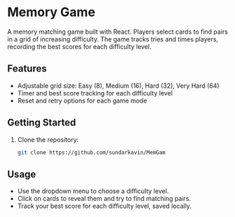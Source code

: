 # Memory Game

A memory matching game built with React. Players select cards to find pairs in a grid of increasing difficulty. The game tracks tries and times players, recording the best scores for each difficulty level.

## Features

- Adjustable grid size: Easy (8), Medium (16), Hard (32), Very Hard (64)
- Timer and best score tracking for each difficulty level
- Reset and retry options for each game mode

## Getting Started

1. Clone the repository:
   ```bash
   git clone https://github.com/sundarkavin/MemGam

## Usage
- Use the dropdown menu to choose a difficulty level.
- Click on cards to reveal them and try to find matching pairs.
- Track your best score for each difficulty level, saved locally.
   
